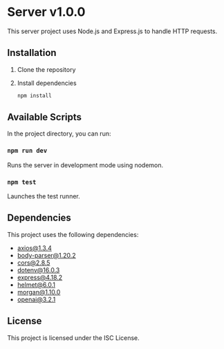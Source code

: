 # Server v1.0.0

This server project uses Node.js and Express.js to handle HTTP requests.

## Installation

1. Clone the repository
2. Install dependencies

    ```bash
    npm install
    ```

## Available Scripts

In the project directory, you can run:

### `npm run dev`

Runs the server in development mode using nodemon.

### `npm test`

Launches the test runner.

## Dependencies

This project uses the following dependencies:

- axios@1.3.4
- body-parser@1.20.2
- cors@2.8.5
- dotenv@16.0.3
- express@4.18.2
- helmet@6.0.1
- morgan@1.10.0
- openai@3.2.1

## License

This project is licensed under the ISC License.